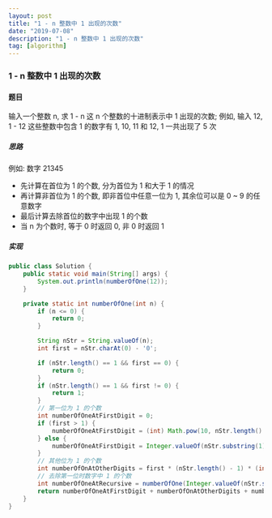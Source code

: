 ```yaml
---
layout: post
title: "1 - n 整数中 1 出现的次数"
date: "2019-07-08"
description: "1 - n 整数中 1 出现的次数"
tag: [algorithm]
---
```


### 1 - n 整数中 1 出现的次数

#### 题目
输入一个整数 n, 求 1 - n 这 n 个整数的十进制表示中 1 出现的次数; 例如, 输入 12, 1 - 12 这些整数中包含 1 的数字有 1, 10, 11 和 12, 1 一共出现了 5 次

##### 思路
例如: 数字 21345
- 先计算在首位为 1 的个数, 分为首位为 1 和大于 1 的情况
- 再计算非首位为 1 的个数, 即非首位中任意一位为 1, 其余位可以是 0 ~ 9 的任意数字
- 最后计算去除首位的数字中出现 1 的个数
- 当 n 为个数时, 等于 0 时返回 0, 非 0 时返回 1

##### 实现
```Java
public class Solution {
    public static void main(String[] args) {
        System.out.println(numberOfOne(12));
    }

    private static int numberOfOne(int n) {
        if (n <= 0) {
            return 0;
        }

        String nStr = String.valueOf(n);
        int first = nStr.charAt(0) - '0';

        if (nStr.length() == 1 && first == 0) {
            return 0;
        }
        if (nStr.length() == 1 && first != 0) {
            return 1;
        }
        // 第一位为 1 的个数
        int numberOfOneAtFirstDigit = 0;
        if (first > 1) {
            numberOfOneAtFirstDigit = (int) Math.pow(10, nStr.length() - 1);
        } else {
            numberOfOneAtFirstDigit = Integer.valueOf(nStr.substring(1)) + 1;
        }
        // 其他位为 1 的个数
        int numberOfOnAtOtherDigits = first * (nStr.length() - 1) * (int) Math.pow(10, nStr.length() - 2);
        // 去除第一位时数字中 1 的个数
        int numberOfOneAtRecursive = numberOfOne(Integer.valueOf(nStr.substring(1)));
        return numberOfOneAtFirstDigit + numberOfOnAtOtherDigits + numberOfOneAtRecursive;
    }
}
```
